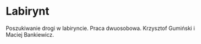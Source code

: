 # Labirynt
Poszukiwanie drogi w labiryncie. Praca dwuosobowa. Krzysztof Gumiński i Maciej Bankiewicz.
